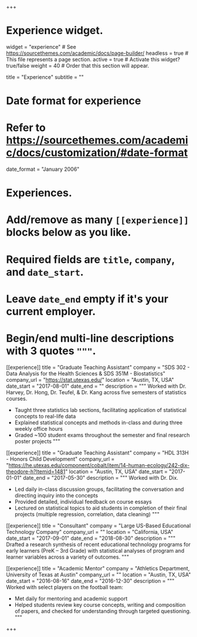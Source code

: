 +++
# Experience widget.
widget = "experience"  # See https://sourcethemes.com/academic/docs/page-builder/
headless = true  # This file represents a page section.
active = true  # Activate this widget? true/false
weight = 40  # Order that this section will appear.

title = "Experience"
subtitle = ""

# Date format for experience
#   Refer to https://sourcethemes.com/academic/docs/customization/#date-format
date_format = "January 2006"

# Experiences.
#   Add/remove as many `[[experience]]` blocks below as you like.
#   Required fields are `title`, `company`, and `date_start`.
#   Leave `date_end` empty if it's your current employer.
#   Begin/end multi-line descriptions with 3 quotes `"""`.

[[experience]]
  title = "Graduate Teaching Assistant"
  company = "SDS 302 - Data Analysis for the Health Sciences & SDS 351M - Biostatistics"
  company_url = "https://stat.utexas.edu/"
  location = "Austin, TX, USA"
  date_start = "2017-08-01"
  date_end = ""
  description = """
  Worked with Dr. Harvey, Dr. Hong, Dr. Teufel, & Dr. Kang across five semesters of statistics courses.
  
  * Taught three statistics lab sections, facilitating application of statistical concepts to real-life data
  * Explained statistical concepts and methods in-class and during three weekly office hours
  * Graded ~100 student exams throughout the semester and final research poster projects
  """

[[experience]]
  title = "Graduate Teaching Assistant"
  company = "HDL 313H - Honors Child Development"
  company_url = "https://he.utexas.edu/component/cobalt/item/14-human-ecology/242-dix-theodore-h?Itemid=1481"
  location = "Austin, TX, USA"
  date_start = "2017-01-01"
  date_end = "2017-05-30"
  description = """
  Worked with Dr. Dix.
  
  * Led daily in-class discussion groups, facilitating the conversation and directing inquiry into the concepts
  * Provided detailed, individual feedback on course essays
  * Lectured on statistical topics to aid students in completion of their final projects (multiple regression, correlation, data cleaning)
"""

[[experience]]
  title = "Consultant"
  company = "Large US-Based Educational Technology Company"
  company_url = ""
  location = "California, USA"
  date_start = "2017-09-01"
  date_end = "2018-08-30"
  description = """
  Drafted a research synthesis of recent educational technology programs for early learners (PreK – 3rd Grade) with statistical analyses of program and learner variables across a variety of outcomes.
"""

[[experience]]
  title = "Academic Mentor"
  company = "Athletics Department, University of Texas at Austin"
  company_url = ""
  location = "Austin, TX, USA"
  date_start = "2016-08-16"
  date_end = "2016-12-30"
  description = """  
  Worked with select players on the football team:
  
  * Met daily for mentoring and academic support
  * Helped students review key course concepts, writing and composition of papers, and checked for understanding through targeted
questioning.
  """

+++
